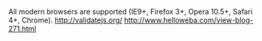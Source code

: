 All modern browsers are supported (IE9+, Firefox 3+, Opera 10.5+, Safari 4+, Chrome).
http://validatejs.org/
http://www.helloweba.com/view-blog-271.html